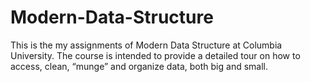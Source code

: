 # Modern-Data-Structure
This is the my assignments of Modern Data Structure at Columbia University. The course is intended to provide a detailed tour on how to access, clean, “munge” and organize data, both big and small. 
